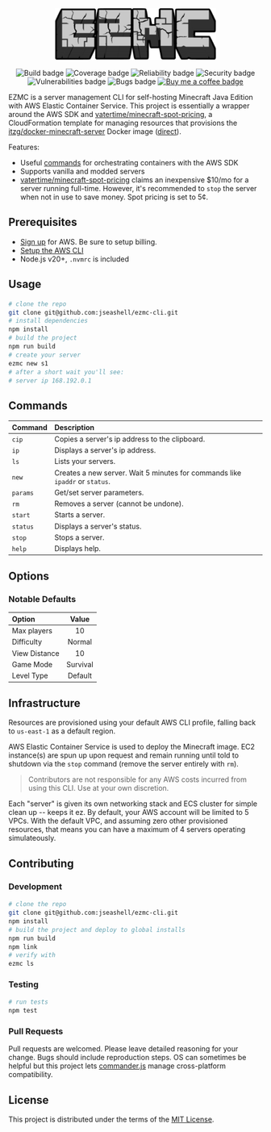 <p align="center">
  <img src="./docs/logo-sm.png" width="320" height="103" alt="EZMC Logo" />
</p>

<p align="center">
    <img src="https://github.com/jseashell/ezmc-cli/actions/workflows/build.yml/badge.svg" alt="Build badge"/>
    <img src="https://sonarcloud.io/api/project_badges/measure?project=jseashell_ezmc-cli&metric=coverage" alt="Coverage badge" />
    <img src="https://sonarcloud.io/api/project_badges/measure?project=jseashell_ezmc-cli&metric=reliability_rating" alt="Reliability badge" />
    <img src="https://sonarcloud.io/api/project_badges/measure?project=jseashell_ezmc-cli&metric=security_rating" alt="Security badge" />
    <img src="https://sonarcloud.io/api/project_badges/measure?project=jseashell_ezmc-cli&metric=vulnerabilities" alt="Vulnerabilities badge" />
    <img src="https://sonarcloud.io/api/project_badges/measure?project=jseashell_ezmc-cli&metric=bugs" alt="Bugs badge" />
    <a href="https://www.buymeacoffee.com/jseashell" aria-label="Buy me a coffee">
      <img src="https://img.shields.io/badge/Donate-Buy%20me%20a%20coffee-orange.svg" alt="Buy me a coffee badge" />
    </a>
</p>

EZMC is a server management CLI for self-hosting Minecraft Java Edition with AWS Elastic Container Service. This project is essentially a wrapper around the AWS SDK and [vatertime/minecraft-spot-pricing](https://github.com/vatertime/minecraft-spot-pricing), a CloudFormation template for managing resources that provisions the [itzg/docker-minecraft-server](https://github.com/itzg/docker-minecraft-server) Docker image ([direct]()).

Features:

- Useful [commands](#commands) for orchestrating containers with the AWS SDK
- Supports vanilla and modded servers
- [vatertime/minecraft-spot-pricing](https://github.com/vatertime/minecraft-spot-pricing) claims an inexpensive $10/mo for a server running full-time. However, it's recommended to `stop` the server when not in use to save money. Spot pricing is set to 5¢.

## Prerequisites

- [Sign up](https://aws.amazon.com/free) for AWS. Be sure to setup billing.
- [Setup the AWS CLI](https://docs.aws.amazon.com/cli/latest/userguide/cli-chap-getting-started.html)
- Node.js v20+, `.nvmrc` is included

## Usage

```sh
# clone the repo
git clone git@github.com:jseashell/ezmc-cli.git
# install dependencies
npm install
# build the project
npm run build
# create your server
ezmc new s1
# after a short wait you'll see:
# server ip 168.192.0.1
```

## Commands

| Command  | Description                                                                  |
| :------- | :--------------------------------------------------------------------------- |
| `cip`    | Copies a server's ip address to the clipboard.                               |
| `ip`     | Displays a server's ip address.                                              |
| `ls`     | Lists your servers.                                                          |
| `new`    | Creates a new server. Wait 5 minutes for commands like `ipaddr` or `status`. |
| `params` | Get/set server parameters.                                                   |
| `rm`     | Removes a server (cannot be undone).                                         |
| `start`  | Starts a server.                                                             |
| `status` | Displays a server's status.                                                  |
| `stop`   | Stops a server.                                                              |
| `help`   | Displays help.                                                               |

## Options

### Notable Defaults

| Option        |  Value   |
| :------------ | :------: |
| Max players   |    10    |
| Difficulty    |  Normal  |
| View Distance |    10    |
| Game Mode     | Survival |
| Level Type    | Default  |

## Infrastructure

Resources are provisioned using your default AWS CLI profile, falling back to `us-east-1` as a default region.

AWS Elastic Container Service is used to deploy the Minecraft image. EC2 instance(s) are spun up upon request and remain running until told to shutdown via the `stop` command (remove the server entirely with `rm`).

> Contributors are not responsible for any AWS costs incurred from using this CLI. Use at your own discretion.

Each "server" is given its own networking stack and ECS cluster for simple clean up -- keeps it ez. By default, your AWS account will be limited to 5 VPCs. With the default VPC, and assuming zero other provisioned resources, that means you can have a maximum of 4 servers operating simulateously.

## Contributing

### Development

```sh
# clone the repo
git clone git@github.com:jseashell/ezmc-cli.git
npm install
# build the project and deploy to global installs
npm run build
npm link
# verify with
ezmc ls
```

### Testing

```sh
# run tests
npm test
```

### Pull Requests

Pull requests are welcomed. Please leave detailed reasoning for your change. Bugs should include reproduction steps. OS can sometimes be helpful but this project lets [commander.js](https://github.com/tj/commander.js) manage cross-platform compatibility.

## License

This project is distributed under the terms of the [MIT License](./LICENSE).
